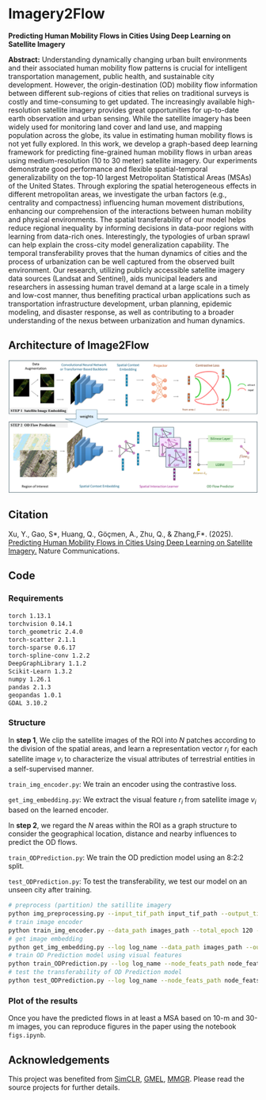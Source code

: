 # Imagery2Flow
**Predicting Human Mobility Flows in Cities Using Deep Learning on Satellite Imagery** 

**Abstract:** 
Understanding dynamically changing urban built environments and their associated human mobility flow patterns is crucial for intelligent transportation management, public health, and sustainable city development. However, the origin-destination (OD) mobility flow information between different sub-regions of cities that relies on traditional surveys is costly and time-consuming to get updated. The increasingly available high-resolution satellite imagery provides great opportunities for up-to-date earth observation and urban sensing. While the satellite imagery has been widely used for monitoring land cover and land use, and mapping population across the globe, its value in estimating human mobility flows is not yet fully explored. In this work, we develop a graph-based deep learning framework for predicting fine-grained human mobility flows in urban areas using medium-resolution (10 to 30 meter) satellite imagery. Our experiments demonstrate good performance and flexible spatial-temporal generalizability on the top-10 largest Metropolitan Statistical Areas (MSAs) of the United States. Through exploring the spatial heterogeneous effects in different metropolitan areas, we investigate the urban factors (e.g., centrality and compactness) influencing human movement distributions, enhancing our comprehension of the interactions between human mobility and physical environments. The spatial transferability of our model helps reduce regional inequality by informing decisions in data-poor regions with learning from data-rich ones. Interestingly, the typologies of urban sprawl can help explain the cross-city model generalization capability. The temporal transferability proves that the human dynamics of cities and the process of urbanization can be well captured from the observed built environment. Our research, utilizing publicly accessible satellite imagery data sources (Landsat and Sentinel), aids municipal leaders and researchers in assessing human travel demand at a large scale in a timely and low-cost manner, thus benefiting practical urban applications such as transportation infrastructure development, urban planning, epidemic modeling, and disaster response, as well as contributing to a broader understanding of the nexus between urbanization and human dynamics. 
## Architecture of Image2Flow
![Architecture of Image2Flow](imgs/architecture.png)

## Citation
Xu, Y., Gao, S*, Huang, Q., Göçmen, A., Zhu, Q., & Zhang,F*. (2025). [Predicting Human Mobility Flows in Cities Using Deep Learning on Satellite Imagery.](https://www.nature.com/ncomms/) Nature Communications. 

## Code
### Requirements

```
torch 1.13.1
torchvision 0.14.1
torch_geometric 2.4.0
torch-scatter 2.1.1
torch-sparse 0.6.17
torch-spline-conv 1.2.2
DeepGraphLibrary 1.1.2
Scikit-Learn 1.3.2
numpy 1.26.1
pandas 2.1.3
geopandas 1.0.1
GDAL 3.10.2
```

### Structure
In **step 1**, We clip the satellite images of the ROI into $N$ patches according to the division of the spatial areas, and learn a representation vector $r_i$ for each satellite image $v_i$ to characterize the visual attributes of terrestrial entities in a self-supervised manner. 

`train_img_encoder.py`: We train an encoder using the contrastive loss.

`get_img_embedding.py`: We extract the visual feature $r_i$ from satellite image $v_i$ based on the learned encoder.


In **step 2**, we regard the $N$ areas within the ROI as a graph structure to consider the geographical location, distance and nearby influences to predict the OD flows. 

`train_ODPrediction.py`: We train the OD prediction model using an 8:2:2 split. 

`test_ODPrediction.py`: To test the transferability, we test our model on an unseen city after training.

```bash
# preprocess (partition) the satillite imagery
python img_preprocessing.py --input_tif_path input_tif_path --output_tif_dir output_tif_dir --region region --shp_path administrative_divisions_shapefile_path;
# train image encoder
python train_img_encoder.py --data_path images_path --total_epoch 120 --model_path encoder_ckpt_path --log log_name; 
# get image embedding
python get_img_embedding.py --log log_name --data_path images_path --output_path node_feats_path --ckpt encoder_ckpt_path;
# train OD Prediction model using visual features
python train_ODPrediction.py --log log_name --node_feats_path node_feats_path --region region;
# test the transferability of OD Prediction model
python test_ODPrediction.py --log log_name --node_feats_path node_feats_path --region region;
```

### Plot of the results

Once you have the predicted flows in at least a MSA based on 10-m and 30-m images, you can reproduce figures in the paper using the notebook `figs.ipynb`.

## Acknowledgements

This project was benefited from [SimCLR](https://github.com/Spijkervet/SimCLR), [GMEL](https://github.com/jackmiemie/GMEL), [MMGR](https://github.com/bailubin/MMGR). Please read the source projects for further details. 






